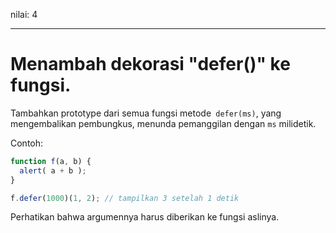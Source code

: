 nilai: 4

---

# Menambah dekorasi "defer()" ke fungsi.

Tambahkan prototype dari semua fungsi metode` defer(ms)`, yang mengembalikan pembungkus, menunda pemanggilan dengan `ms` milidetik.

Contoh:

```js
function f(a, b) {
  alert( a + b );
}

f.defer(1000)(1, 2); // tampilkan 3 setelah 1 detik
```

Perhatikan bahwa argumennya harus diberikan ke fungsi aslinya.
